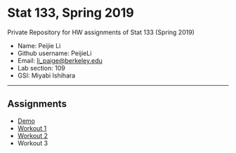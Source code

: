 # Stat 133, Spring 2019

Private Repository for HW assignments of Stat 133 (Spring 2019)

- Name: Peijie Li
- Github username: PeijieLi
- Email: li_paige@berkeley.edu
- Lab section: 109
- GSI: Miyabi Ishihara

-----

## Assignments

- [Demo](demo)
- [Workout 1](workout01)
- [Workout 2](workout02)
- Workout 3


